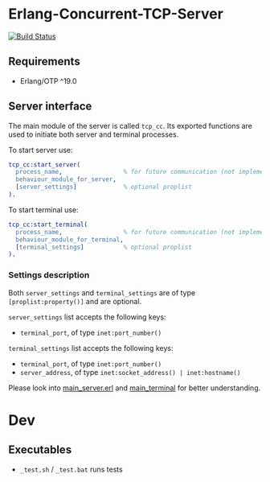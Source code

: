 # Erlang-Concurrent-TCP-Server

[![Build Status](https://travis-ci.org/M1nified/Erlang-Srv.svg?branch=master)](https://travis-ci.org/M1nified/Erlang-Srv)

## Requirements

- Erlang/OTP ^19.0

## Server interface

The main module of the server is called `tcp_cc`. Its exported functions are used to initiate both server and terminal processes.   

To start server use:
```erlang
tcp_cc:start_server(
  process_name,                 % for future communication (not implemented yet)
  behaviour_module_for_server,
  [server_settings]             % optional proplist
).
```
   
To start terminal use:
```erlang
tcp_cc:start_terminal(
  process_name,                 % for future communication (not implemented yet)
  behaviour_module_for_terminal,
  [terminal_settings]           % optional proplist
).
```

### Settings description

Both `server_settings` and `terminal_settings` are of type `[proplist:property()]` and are optional.

`server_settings` list accepts the following keys:
- `terminal_port`, of type `inet:port_number()`

`terminal_settings` list accepts the following keys:
- `terminal_port`, of type `inet:port_number()`
- `server_address`, of type `inet:socket_address() | inet:hostname()`

Please look into [main_server.erl](ebin/main_server.erl) and [main_terminal](ebin/main_terminal.erl) for better understanding.


# Dev

## Executables

- `_test.sh` / `_test.bat` runs tests
